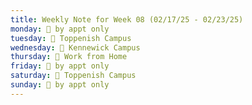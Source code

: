 ```yaml
---
title: Weekly Note for Week 08 (02/17/25 - 02/23/25)
monday: 🫥 by appt only
tuesday: 🏫 Toppenish Campus
wednesday: 🏫 Kennewick Campus
thursday: 🏡 Work from Home
friday: 🫥 by appt only
saturday: 🏫 Toppenish Campus
sunday: 🫥 by appt only
---
```

